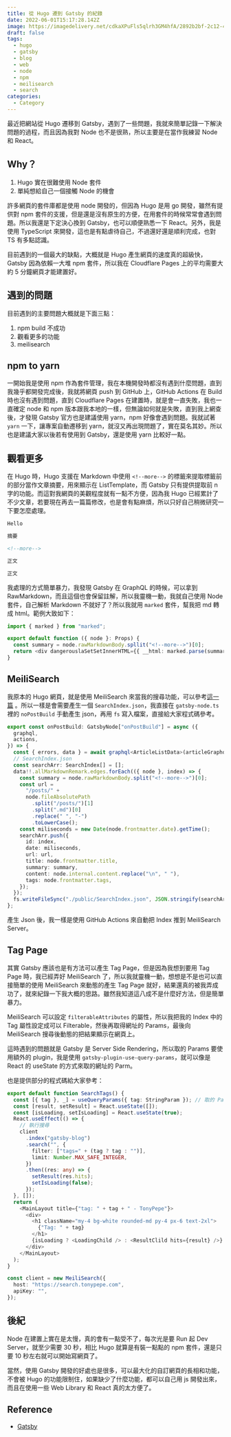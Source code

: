 ```yaml
---
title: 從 Hugo 遷到 Gatsby 的紀錄
date: 2022-06-01T15:17:28.142Z
image: https://imagedelivery.net/cdkaXPuFls5qlrh3GM4hfA/2892b2bf-2c12-4d17-21f7-ba2e57c98100/public
draft: false
tags:
  - hugo
  - gatsby
  - blog
  - web
  - node
  - npm
  - meilisearch
  - search
categories:
  - Category
---
```


最近把網站從 Hugo 遷移到 Gatsby，遇到了一些問題，我就來簡單記錄一下解決問題的過程，而且因為我對 Node 也不是很熟，所以主要是在當作我練習 Node 和 React。

<!--more-->

## Why？

1. Hugo 實在很難使用 Node 套件
2. 單純想給自己一個接觸 Node 的機會

許多網頁的套件庫都是使用 node 開發的，但因為 Hugo 是用 go 開發，雖然有提供對 npm 套件的支援，但是還是沒有原生的方便，在用套件的時候常常會遇到問題。所以我還是下定決心換到 Gatsby，也可以順便熟悉一下 React。另外，我是使用 TypeScript 來開發，這也是有點虐待自己，不過還好還是順利完成，也對 TS 有多點認識。

目前遇到的一個最大的缺點，大概就是 Hugo 產生網頁的速度真的超級快，Gatsby 因為依賴一大堆 npm 套件，所以我在 Cloudflare Pages 上的平均需要大約 5 分鐘網頁才能建置好。

## 遇到的問題

目前遇到的主要問題大概就是下面三點：

1. npm build 不成功
2. 觀看更多的功能
3. meilisearch

## npm to yarn

一開始我是使用 npm 作為套件管理，我在本機開發時都沒有遇到什麼問題，直到我幾乎都開發完成後，我就將網頁 push 到 GitHub 上，GitHub Actions 在 Build 時也沒有遇到問題，直到 Cloudflare Pages 在建置時，就是會一直失敗，我也一直確定 node 和 npm 版本跟我本地的一樣，但無論如何就是失敗，直到我上網查後，才發現 Gatsby 官方也是建議使用 yarn，npm 好像會遇到問題。我就試著 `yarn` 一下，讓專案自動遷移到 yarn，就沒又再出現問題了，實在莫名其妙。所以也是建議大家以後若有使用到 Gatsby，還是使用 yarn 比較好一點。

## 觀看更多

在 Hugo 時，Hugo 支援在 Markdown 中使用 `<!--more-->` 的標籤來提取標籤前的部分當作文章摘要，用來顯示在 ListTemplate，而 Gatsby 只有提供提取前 n 字的功能。而這對我網頁的美觀程度就有一點不方便，因為我 Hugo 已經累計了不少文章，若要現在再去一篇篇修改，也是會有點麻煩，所以只好自己稍微研究一下要怎麼處理。

```md
Hello

摘要

<!--more-->

正文

正文
```

我處理的方式簡單暴力，我發現 Gatsby 在 GraphQL 的時候，可以拿到 RawMarkdown，而且這個也會保留註解，所以我靈機一動，我就自己使用 Node 套件，自己解析 Markdown 不就好了？所以我就用 `marked` 套件，幫我把 md 轉成 html。範例大致如下：

```typescript
import { marked } from "marked";

export default function ({ node }: Props) {
  const summary = node.rawMarkdownBody.spllit("<!--more-->")[0];
  return <div dangerouslaSetSetInnerHTML={{ __html: marked.parse(summary) }} />;
}
```

## MeiliSearch

我原本的 Hugo 網頁，就是使用 MeiliSearch 來當我的搜尋功能，可以參考[這一篇]("posts/web/meilisearch-hugo") 。所以一樣是會需要產生一個 `SearchIndex.json`，我直接在 `gatsby-node.ts` 裡的 `noPostBuild` 手動產生 json，再用 `fs` 寫入檔案，直接給大家程式碼參考。

```typescript
export const onPostBuild: GatsbyNode["onPostBuild"] = async ({
  graphql,
  actions,
}) => {
  const { errors, data } = await graphql<ArticleListData>(articleGraphql);
  // SearchIndex.json
  const searchArr: SearchIndex[] = [];
  data!!.allMarkdownRemark.edges.forEach(({ node }, index) => {
    const summary = node.rawMarkdownBody.split("<!--more-->")[0];
    const url =
      "/posts/" +
      node.fileAbsolutePath
        .split("/posts/")[1]
        .split(".md")[0]
        .replace(" ", "-")
        .toLowerCase();
    const miliseconds = new Date(node.frontmatter.date).getTime();
    searchArr.push({
      id: index,
      date: miliseconds,
      url: url,
      title: node.frontmatter.title,
      summary: summary,
      content: node.internal.content.replace("\n", " "),
      tags: node.frontmatter.tags,
    });
  });
  fs.writeFileSync("./public/SearchIndex.json", JSON.stringify(searchArr));
};
```

產生 Json 後，我一樣是使用 GitHub Actions 來自動把 Index 推到 MeiliSearch Server。

## Tag Page

其實 Gatsby 應該也是有方法可以產生 Tag Page，但是因為我想到要用 Tag Page 時，我已經弄好 MeiliSearch 了，所以我就靈機一動，想想是不是也可以直接簡單的使用 MeiliSearch 來動態的產生 Tag Page 就好，結果還真的被我弄成功了，就來紀錄一下我大概的思路。雖然我知道這八成不是什麼好方法，但是簡單暴力。

MeiliSearch 可以設定 `filterableAttributes` 的屬性，所以我把我的 Index 中的 Tag 屬性設定成可以 Filterable，然後再取得網址的 Params，最後向 MeiliSearch 搜尋後動態的把結果顯示在網頁上。

這時遇到的問題就是 Gatsby 是 Server Side Rendering，所以取的 Params 要使用額外的 plugin，我是使用 `gatsby-plugin-use-query-params`，就可以像是 React 的 useState 的方式來取的網址的 Parm。

也是提供部分的程式碼給大家參考：

```typescript
export default function SearchTags() {
  const [{ tag }, _] = useQueryParams({ tag: StringParam }); // 取的 Params
  const [result, setResult] = React.useState([]);
  const [isLoading, setIsLoading] = React.useState(true);
  React.useEffect(() => {
    // 執行搜尋
    client
      .index("gatsby-blog")
      .search("", {
        filter: ["tags=" + (tag ? tag : "")],
        limit: Number.MAX_SAFE_INTEGER,
      })
      .then((res: any) => {
        setResult(res.hits);
        setIsLoading(false);
      });
  }, []);
  return (
    <MainLayout title={"tag: " + tag + " - TonyPepe"}>
      <div>
        <h1 className="my-4 bg-white rounded-md py-4 px-6 text-2xl">
          {"Tag: " + tag}
        </h1>
        {isLoading ? <LoadingChild /> : <ResultClild hits={result} />}
      </div>
    </MainLayout>
  );
}

const client = new MeiliSearch({
  host: "https://search.tonypepe.com",
  apiKey: "",
});
```

## 後紀

Node 在建置上實在是太慢，真的會有一點受不了，每次光是要 Run 起 Dev Server，就至少需要 30 秒，相比 Hugo 就算是有裝一點點的 npm 套件，還是只要 10 秒左右就可以開始寫網頁了。

當然，使用 Gatsby 開發的好處也是很多，可以最大化的自訂網頁的長相和功能，不會被 Hugo 的功能限制住，如果缺少了什麼功能，都可以自己用 js 開發出來，而且在使用一些 Web Library 和 React 真的太方便了。

## Reference

- [Gatsby](https://gatsbyjs.org/)
